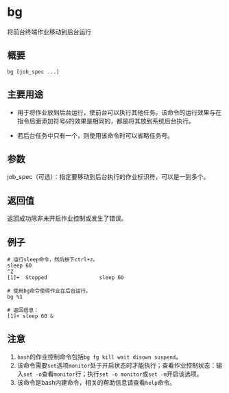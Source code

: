 bg
===

将前台终端作业移动到后台运行

## 概要

```
bg [job_spec ...]
```

## 主要用途

- 用于将作业放到后台运行，使前台可以执行其他任务。该命令的运行效果与在指令后面添加符号`&`的效果是相同的，都是将其放到系统后台执行。

- 若后台任务中只有一个，则使用该命令时可以省略任务号。

## 参数

job_spec（可选）：指定要移动到后台执行的作业标识符，可以是一到多个。

## 返回值

返回成功除非未开启作业控制或发生了错误。

## 例子

```
# 运行sleep命令，然后按下ctrl+z。
sleep 60
^Z
[1]+  Stopped                 sleep 60

# 使用bg命令使得作业在后台运行。
bg %1

# 返回信息：
[1]+ sleep 60 &
```

## 注意

1. `bash`的作业控制命令包括`bg fg kill wait disown suspend`。
2. 该命令需要`set`选项`monitor`处于开启状态时才能执行；查看作业控制状态：输入`set -o`查看`monitor`行；执行`set -o monitor`或`set -m`开启该选项。
3. 该命令是bash内建命令，相关的帮助信息请查看`help`命令。



